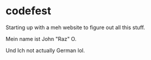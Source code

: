 # codefest
Starting up with a meh website to figure out all this stuff.

Mein name ist John "Raz" O.

Und Ich not actually German lol. 
